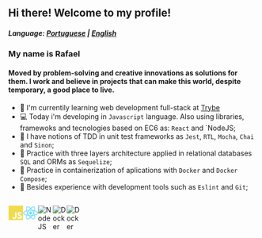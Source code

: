 ## Hi there! Welcome to my profile!
##### Language: [Portuguese](https://github.com/rafaelimaf/rafaelimaf/blob/main/README.md) | [English](https://github.com/rafaelimaf/rafaelimaf/blob/main/README-en.md)

### My name is Rafael

#### Moved by problem-solving and creative innovations as solutions for them. I work and believe in projects that can make this world, despite temporary, a good place to live.

- 📝 I'm currentily learning web development full-stack at <a href="https://github.com/betrybe">Trybe</a>
- 💻 Today i'm developing in `Javascript` language. Also using libraries, framewoks and tecnologies based on EC6 as: `React` and `NodeJS;
- 🧪 I have notions of TDD in unit test frameworks as `Jest`, `RTL`, `Mocha`, `Chai` and `Sinon`;
- 🎲 Practice with three layers architecture applied in relational databases `SQL` and ORMs as `Sequelize`;
- 🐋 Practice in containerization of aplications with `Docker` and `Docker Compose`;
- 🔧 Besides experience with development tools such as `Eslint` and `Git`;

##
<div style="display: inline_block">
  <img align="left" height="30" width="30" src="https://raw.githubusercontent.com/devicons/devicon/master/icons/javascript/javascript-plain.svg" alt="Javascript">
  <img align="left" height="30" width="30" src="https://raw.githubusercontent.com/devicons/devicon/master/icons/react/react-original.svg" alt="React">
  <img align="left" heigth="30" width="30" src="https://cdn.iconscout.com/icon/free/png-256/node-js-1174925.png" alt="NodeJS">
  <img align="left" heigth="28" width="28" src="https://iconape.com/wp-content/files/gq/99606/svg/sequelize.svg" alt="Docker">
  <img align="left" heigth="30" width="30" src="https://cdn-icons-png.flaticon.com/512/5969/5969059.png" alt="Docker">
</div>
